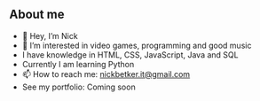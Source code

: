 ## About me
- 👋 Hey, I’m Nick
- 👀 I’m interested in video games, programming and good music
- I have knowledge in HTML, CSS, JavaScript, Java and SQL
- Currently I am learning Python
- 📫 How to reach me: nickbetker.it@gmail.com
- See my portfolio: Coming soon

<!---
itsTrenzen/itsTrenzen is a ✨ special ✨ repository because its `README.md` (this file) appears on your GitHub profile.
You can click the Preview link to take a look at your changes.
--->
